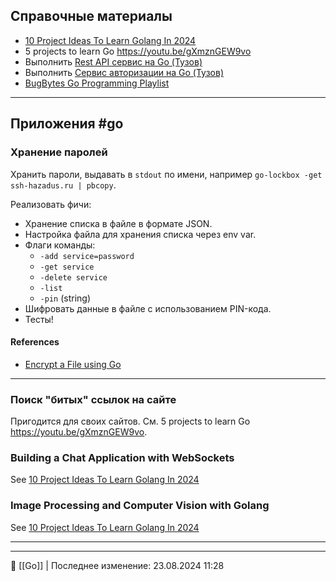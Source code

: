 ## Справочные материалы

- [10 Project Ideas To Learn Golang In 2024](https://golang.withcodeexample.com/blog/golang-project-ideas/)
- 5 projects to learn Go https://youtu.be/gXmznGEW9vo
- Выполнить [Rest API сервис на Go (Тузов)](https://youtu.be/rCJvW2xgnk0?si=hyIpCgBV-2mnqe_v)
- Выполнить [Сервис авторизации на Go (Тузов)](https://youtu.be/EURjTg5fw-E?si=XOf8p3zJj6L95l78)
- [BugBytes Go Programming Playlist](https://www.youtube.com/playlist?list=PL-2EBeDYMIbR1ag15E2MonJOj_cCIjUnd)

----
## Приложения #go
### Хранение паролей

Хранить пароли, выдавать в `stdout` по имени, например `go-lockbox -get ssh-hazadus.ru | pbcopy`.

Реализовать фичи:
- Хранение списка в файле в формате JSON.
- Настройка файла для хранения списка через env var.
- Флаги команды:
	- `-add service=password`
	- `-get service`
	- `-delete service`
	- `-list`
	- `-pin` (string)
- Шифровать данные в файле с использованием PIN-кода.
- Тесты!

#### References

- [Encrypt a File using Go](https://medium.com/@mertkimyonsen/encrypt-a-file-using-go-f1fe3bc7c635)

----
### Поиск "битых" ссылок на сайте

Пригодится для своих сайтов. См. 5 projects to learn Go https://youtu.be/gXmznGEW9vo.

### Building a Chat Application with WebSockets

See [10 Project Ideas To Learn Golang In 2024](https://golang.withcodeexample.com/blog/golang-project-ideas/)

### Image Processing and Computer Vision with Golang

See [10 Project Ideas To Learn Golang In 2024](https://golang.withcodeexample.com/blog/golang-project-ideas/)

----


----
📂 [[Go]] | Последнее изменение: 23.08.2024 11:28